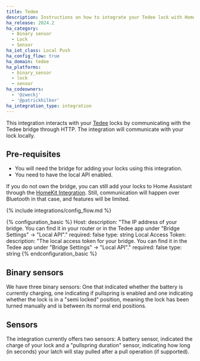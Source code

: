 ```yaml
---
title: Tedee
description: Instructions on how to integrate your Tedee lock with Home Assistant.
ha_release: 2024.2
ha_category:
  - Binary sensor
  - Lock
  - Sensor
ha_iot_class: Local Push
ha_config_flow: true
ha_domain: tedee
ha_platforms:
  - binary_sensor
  - lock
  - sensor
ha_codeowners:
  - '@zweckj'
  - '@patrickhilker'
ha_integration_type: integration
---
```


This integration interacts with your [Tedee](https://tedee.com) locks by communicating with the Tedee bridge through HTTP. The integration will communicate with your lock locally.

## Pre-requisites

- You will need the bridge for adding your locks using this integration.
- You need to have the local API enabled.

If you do not own the bridge, you can still add your locks to Home Assistant through the [HomeKit Integration](./_integrations/homekit.markdown). Still, communication will happen over Bluetooth in that case, and features will be limited.

{% include integrations/config_flow.md %}

{% configuration_basic %}
Host:
  description: "The IP address of your bridge. You can find it in your router or in the Tedee app under \"Bridge Settings\" -> \"Local API\"."
  required: false
  type: string
Local Access Token:
  description: "The local access token for your bridge. You can find it in the Tedee app under \"Bridge Settings\" -> \"Local API\"."
  required: false
  type: string
{% endconfiguration_basic %}

## Binary sensors
We have three binary sensors: One that indicated whether the battery is currently charging, one indicating if pullspring is enabled and one indicating whether the lock is in a "semi locked" position, meaning the lock has been turned manually and is between its normal end positions.

## Sensors
The integration currently offers two sensors: A battery sensor, indicated the charge of your lock and a "pullspring duration" sensor, indicating how long (in seconds) your latch will stay pulled after a pull operation (if supported). 
